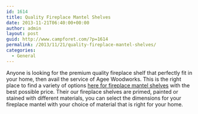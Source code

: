 ```yaml
---
id: 1614
title: Quality Fireplace Mantel Shelves
date: 2013-11-21T06:40:00+00:00
author: admin
layout: post
guid: http://www.campforet.com/?p=1614
permalink: /2013/11/21/quality-fireplace-mantel-shelves/
categories:
  - General
---
```

Anyone is looking for the premium quality fireplace shelf that perfectly fit in your home, then avail the service of Agee Woodworks. This is the right place to find a variety of options [here for fireplace mantel shelves](http://www.ageewoodworks.com/product-detail.asp%3Fcat%3D10) with the best possible price. Their our fireplace shelves are primed, painted or stained with different materials, you can select the dimensions for your fireplace mantel with your choice of material that is right for your home.